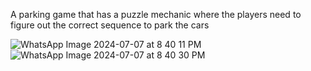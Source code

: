 A parking game that has a puzzle mechanic where the players need to figure out the correct sequence to park the cars

![WhatsApp Image 2024-07-07 at 8 40 11 PM](https://github.com/Ahannan3661/Parking-Puzzle/assets/102716499/ce634ef0-f011-4ef4-8ddb-15317a2e84f3)
![WhatsApp Image 2024-07-07 at 8 40 30 PM](https://github.com/Ahannan3661/Parking-Puzzle/assets/102716499/9c6674fc-1406-4eae-b767-42de18d0fd76)
